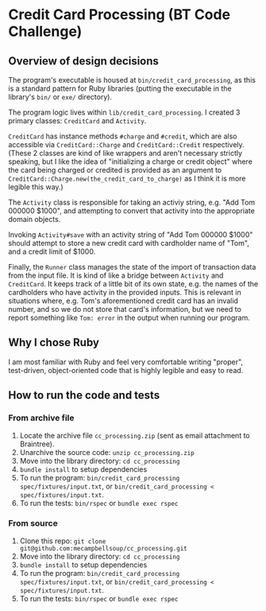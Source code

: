 # Credit Card Processing (BT Code Challenge)

## Overview of design decisions

The program's executable is housed at `bin/credit_card_processing`, as this is a standard pattern for Ruby libraries (putting the executable in the library's `bin/` or `exe/` directory).

The program logic lives within `lib/credit_card_processing`. I created 3 primary classes: `CreditCard` and `Activity`.

`CreditCard` has instance methods `#charge` and `#credit`, which are also accessible via `CreditCard::Charge` and `CreditCard::Credit` respectively. (These 2 classes are kind of like wrappers and aren't necessary strictly speaking, but I like the idea of "initializing a charge or credit object" where the card being charged or credited is provided as an argument to `CreditCard::Charge.new(the_credit_card_to_charge)` as I think it is more legible this way.)

The `Activity` class is responsible for taking an activiy string, e.g. "Add Tom 000000 $1000", and attempting to convert that activity into the appropriate domain objects.

Invoking `Activity#save` with an activity string of "Add Tom 000000 $1000" should attempt to store a new credit card with cardholder name of "Tom", and a credit limit of $1000.

Finally, the `Runner` class manages the state of the import of transaction data from the input file. It is kind of like a bridge between `Activity` and `CreditCard`. It keeps track of a little bit of its own state, e.g. the names of the cardholders who have activity in the provided inputs. This is relevant in situations where, e.g. Tom's aforementioned credit card has an invalid number, and so we do not store that card's information, but we need to report something like `Tom: error` in the output when running our program.

## Why I chose Ruby

I am most familiar with Ruby and feel very comfortable writing "proper", test-driven, object-oriented code that is highly legible and easy to read.

## How to run the code and tests

### From archive file
1. Locate the archive file `cc_processing.zip` (sent as email attachment to Braintree).
1. Unarchive the source code: `unzip cc_processing.zip`
1. Move into the library directory: `cd cc_processing`
1. `bundle install` to setup dependencies
1. To run the program: `bin/credit_card_processing spec/fixtures/input.txt`, or `bin/credit_card_processing < spec/fixtures/input.txt`.
1. To run the tests: `bin/rspec` or `bundle exec rspec`

### From source
1. Clone this repo: `git clone git@github.com:mecampbellsoup/cc_processing.git`
1. Move into the library directory: `cd cc_processing`
1. `bundle install` to setup dependencies
1. To run the program: `bin/credit_card_processing spec/fixtures/input.txt`, or `bin/credit_card_processing < spec/fixtures/input.txt`.
1. To run the tests: `bin/rspec` or `bundle exec rspec`

